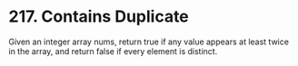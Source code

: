 <h1> 217. Contains Duplicate </h1>

Given an integer array nums, return true if any value appears at least twice in the array, and return false if every element is distinct.

 